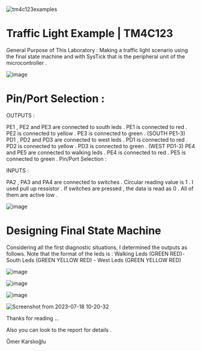 ![tm4c123examples ](https://user-images.githubusercontent.com/67158049/125168162-b27b9480-e1ac-11eb-943c-11a753f56c37.png)


# Traffic Light Example | TM4C123
General Purpose of This Laboratory : Making a traffic light scenario using the final state machine and with SysTick that is the peripheral unit of the microcontroller .

![image](https://user-images.githubusercontent.com/67158049/125168064-41d47800-e1ac-11eb-9345-1c064e75d1f6.png)


# Pin/Port Selection :

OUTPUTS :

PE1 , PE2 and PE3 are connected to south leds .
PE1 is connected to red .
PE2 is connected to yellow .
PE3 is connected to green .
(SOUTH PE1-3)
PD1 , PD2 and PD3 are connected to west leds .
PD1 is connected to red .
PD2 is connected to yellow .
PD3 is connected to green .
(WEST PD1-3)
PE4 and PE5 are connected to walking leds .
PE4 is connected to red .
PE5 is connected to green .
Pin/Port Selection :

INPUTS :

PA2 , PA3 and PA4 are connected to switches .
Circular reading value is 1 . I used pull up ressistor .
If switches are pressed , the data is read as 0 .
All of them are active low .

![image](https://user-images.githubusercontent.com/67158049/125167897-6c720100-e1ab-11eb-8a1c-cad461cecba2.png)

# Designing Final State Machine

Considering all the first diagnostic situations, I determined the outputs as follows.
Note that the format of the leds is :
Walking Leds (GREEN RED)-South Leds (GREEN YELLOW RED) - West Leds (GREEN YELLOW RED)

![image](https://user-images.githubusercontent.com/67158049/125167936-a8a56180-e1ab-11eb-95e5-b2f2e33d76f3.png)

![image](https://user-images.githubusercontent.com/67158049/125167943-b35ff680-e1ab-11eb-9630-be0eedf8e526.png)

![image](https://user-images.githubusercontent.com/67158049/125167947-c07ce580-e1ab-11eb-8386-b0c81a3c8d6a.png)

![Screenshot from 2023-07-18 10-20-32](https://github.com/omerkarslioglu/Traffic_Light_Example_TM4C123/assets/67158049/8336575a-c5c0-4638-ae95-5819ac1066e4)

Thanks for reading ...

Also you can look to the report for details .

Ömer Karslıoğlu



